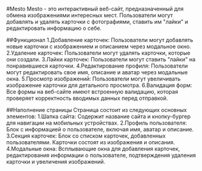 #Mesto
Mesto - это интерактивный веб-сайт, предназначенный для обмена изображениями интересных мест. Пользователи могут добавлять и удалять карточки с фотографиями, ставить им "лайки" и редактировать информацию о себе.

##Функционал
1.Добавление карточек: Пользователи могут добавлять новые карточки с изображением и описанием через модальное окно.
2.Удаление карточек: Пользователи могут удалять карточки, которые они создали.
3.Лайки карточек: Пользователи могут ставить "лайки" на понравившиеся карточки.
4.Редактирование профиля: Пользователи могут редактировать свое имя, описание и аватар через модальные окна.
5.Просмотр изображений: Пользователи могут увеличивать изображение карточки для детального просмотра.
6.Валидация форм: Все формы на веб-сайте имеют встроенную валидацию, которая проверяет корректность вводимых данных перед отправкой.

##Наполнение страницы
Страница состоит из следующих основных элементов:
1.Шапка сайта: Содержит название сайта и кнопку-бургер для навигации на мобильных устройствах.
2.Профиль пользователя: Блок с информацией о пользователе, включая имя, аватар и описание.
3.Секция карточек: Блок со списком карточек, добавленных пользователями. Карточки состоят из изображения и описания.
4.Модальные окна: Всплывающие окна для добавления карточек, редактирования информации о пользователе, подтверждения удаления карточки и увеличения изображений.